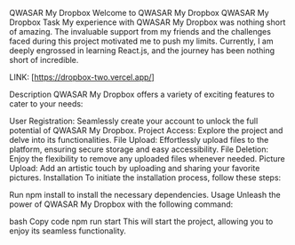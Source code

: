 QWASAR My Dropbox
Welcome to QWASAR My Dropbox
QWASAR My Dropbox
Task
My experience with QWASAR My Dropbox was nothing short of amazing. The invaluable support from my friends and the challenges faced during this project motivated me to push my limits. Currently, I am deeply engrossed in learning React.js, and the journey has been nothing short of incredible.

LINK: [https://dropbox-two.vercel.app/]

Description
QWASAR My Dropbox offers a variety of exciting features to cater to your needs:

User Registration: Seamlessly create your account to unlock the full potential of QWASAR My Dropbox.
Project Access: Explore the project and delve into its functionalities.
File Upload: Effortlessly upload files to the platform, ensuring secure storage and easy accessibility.
File Deletion: Enjoy the flexibility to remove any uploaded files whenever needed.
Picture Upload: Add an artistic touch by uploading and sharing your favorite pictures.
Installation
To initiate the installation process, follow these steps:

Run npm install to install the necessary dependencies.
Usage
Unleash the power of QWASAR My Dropbox with the following command:

bash
Copy code
npm run start
This will start the project, allowing you to enjoy its seamless functionality.
